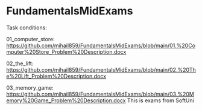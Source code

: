 # FundamentalsMidExams
Task conditions:

01_computer_store: https://github.com/mihail859/FundamentalsMidExams/blob/main/01.%20Computer%20Store_Problem%20Description.docx

02_the_lift:
https://github.com/mihail859/FundamentalsMidExams/blob/main/02.%20The%20Lift_Problem%20Description.docx


03_memory_game:
https://github.com/mihail859/FundamentalsMidExams/blob/main/03.%20Memory%20Game_Problem%20Description.docx 
This is exams from SoftUni

